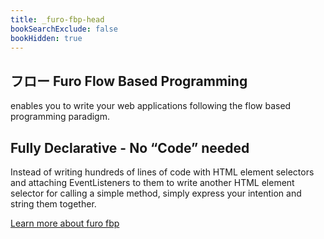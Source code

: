 ```yaml
---
title: _furo-fbp-head
bookSearchExclude: false
bookHidden: true
---
```


## フロー Furo Flow Based Programming

enables you to write your web applications following the flow based programming paradigm.

## Fully Declarative - No “Code” needed
Instead of writing hundreds of lines of code with HTML element selectors and attaching EventListeners to them to write another HTML element selector for calling a simple method, simply express your intention and string them together.

[Learn more about furo fbp](https://fbp.furo.pro/)
